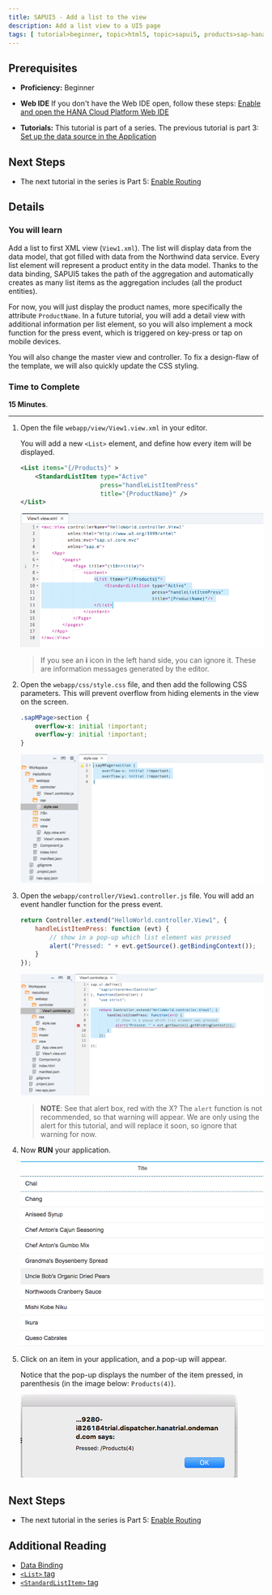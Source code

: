 ```yaml
---
title: SAPUI5 - Add a list to the view
description: Add a list view to a UI5 page
tags: [ tutorial>beginner, topic>html5, topic>sapui5, products>sap-hana-cloud-platform ]
---
```

## Prerequisites  
 - **Proficiency:** Beginner 

 - **Web IDE** If you don't have the Web IDE open, follow these steps: [Enable and open the HANA Cloud Platform Web IDE](https://go.sap.com/developer/tutorials/sapui5-webide-open-webide.html)

 - **Tutorials:** This tutorial is part of a series.  The previous tutorial is part 3: [Set up the data source in the Application](https://go.sap.com/developer/tutorials/sapui5-webide-setup-datasource.html)

## Next Steps
 - The next tutorial in the series is Part 5: [Enable Routing](https://go.sap.com/developer/tutorials/sapui5-webide-enable-routing.html)

## Details
### You will learn  
Add a list to first XML view (`View1.xml`). The list will display data from the data model, that got filled with data from the Northwind data service. Every list element will represent a product entity in the data model. Thanks to the data binding, SAPUI5 takes the path of the aggregation and automatically creates as many list items as the aggregation includes (all the product entities).

For now, you will just display the product names, more specifically the attribute `ProductName`. In a future tutorial, you will add a detail view with additional information per list element, so you will also implement a mock function for the press event, which is triggered on key-press or tap on mobile devices.

You will also change the master view and controller. To fix a design-flaw of the template, we will also quickly update the CSS styling.

### Time to Complete
**15 Minutes**.

---

1.  Open the file `webapp/view/View1.view.xml` in your editor.  

    You will add a new `<List>` element, and define how every item will be displayed.
  
    ```XML
    <List items="{/Products}" >
		<StandardListItem type="Active"
			              press="handleListItemPress"
			              title="{ProductName}" />
	</List>
	```
  
    ![View1.view.xml file](1.png)
    
    > If you see an **i** icon in the left hand side, you can ignore it.  These are information messages generated by the editor.

2.  Open the `webapp/css/style.css` file, and then add the following CSS parameters.  This will prevent overflow from hiding elements in the view on the screen.

    ```CSS
    .sapMPage>section {
		overflow-x: initial !important;
		overflow-y: initial !important;
	}
	```

    ![style.css file](2.png)
    
3.  Open the `webapp/controller/View1.controller.js` file.  You will add an event handler function for the press event.

    ```JavaScript
    return Controller.extend("HelloWorld.controller.View1", {
		handleListItemPress: function (evt) {
			// show in a pop-up which list element was pressed
			alert("Pressed: " + evt.getSource().getBindingContext());
		}
	});
	```

    ![style.css file](3.png)
    
    > **NOTE**:  See that alert box, red with the X?  The `alert` function is not recommended, so that warning will appear.  We are only using the alert for this tutorial, and will replace it soon, so ignore that warning for now.
    
4.  Now **RUN** your application.  

    ![Running application with list view](4.png)

5.  Click on an item in your application, and a pop-up will appear.  

	 Notice that the pop-up displays the number of the item pressed, in parenthesis (in the image below: `Products(4)`).

    ![Alert pop-up](5.png)

## Next Steps
 - The next tutorial in the series is Part 5: [Enable Routing](https://go.sap.com/developer/tutorials/sapui5-webide-enable-routing.html)


## Additional Reading
- [Data Binding](https://sapui5.netweaver.ondemand.com/#docs/guide/68b9644a253741e8a4b9e4279a35c247.html)
- [`<List>` tag](https://sapui5.netweaver.ondemand.com/#docs/guide/295e44b2d0144318bcb7bdd56bfa5189.html)
- [`<StandardListItem>` tag](https://sapui5.netweaver.ondemand.com/explored.html#/entity/sap.m.StandardListItem/properties)

